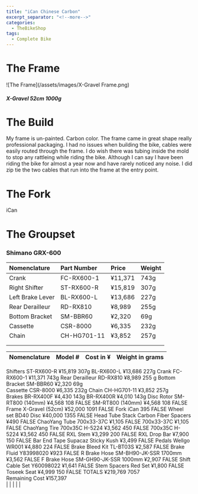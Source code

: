 ```yaml
---
title: "iCan Chinese Carbon"
excerpt_separator: "<!--more-->"
categories:
  - TheBikeShop
tags:
  - Complete Bike
---
```


# The Frame
![The Frame](/assets/images/X-Gravel Frame.png)

##### X-Gravel 52cm 1000g

# The Build
My frame is un-painted. Carbon color. The frame came in great shape really professional packaging. I had no issues when building the bike, cables were easily routed through the frame. I do wish there was tubing inside the mold to stop any rattleing while riding the bike. Although I can say I have been riding the bike for almost a year now and have rarely noticed any noise. I did zip tie the two cables that run into the frame at the entry point.

# The Fork
iCan
# The Groupset
### Shimano GRX-600

| Nomenclature | Part Number  | Price |Weight  |
|:--|:--|:--|:--|
|Crank  | FC-RX600-1 | ¥11,371	 | 743g |
| Right Shifter | ST-RX600-R | ¥15,819| 307g |
| Left Brake Lever | BL-RX600-L	 | ¥13,686| 227g |
| Rear Derailleur |RD-RX810	  | ¥8,989|  255g |
| Bottom Bracket | SM-BBR60 | ¥2,320 | 69g |
| Cassette | CSR-8000 | ¥6,335 | 232g |
| Chain | CH-HG701-11 | ¥3,852 | 257g |
|  |  |  |  |
|  |  |  |  |

| Nomenclature |	Model # |	Cost in ¥ |	Weight in grams |	
|:--|:--|:--|:--|
Shifters	ST-RX600-R	¥15,819	307g
	BL-RX600-L	¥13,686	227g
Crank	FC-RX600-1	¥11,371	743g
Rear Derailleur	RD-RX810	¥8,989	 255	g
Bottom Bracket	SM-BBR60	¥2,320	 69g	
Cassette	 CSR-8000	¥6,335	 232g
Chain	CH-HG701-11	¥3,852 	257g	
Brakes	 BR-RX400F	 ¥4,430	143g
			BR-RX400R	¥4,010	 143g
Disc Rotor	SM-RT800 (140mm)	¥4,568	108	FALSE
	SM-RT800 (140mm)	¥4,568	108	FALSE
Frame	X-Gravel (52cm)	¥52,000	1091	FALSE
Fork	iCan		395	FALSE
Wheel set	BD40 Disc	¥40,000	1355	FALSE
Head Tube Stack	Carbon Fiber Spacers	¥490		FALSE
ChaoYang Tube	700x33-37C	¥1,105		FALSE
	700x33-37C	¥1,105		FALSE
ChaoYang Tire	700x35C H-5224	¥3,562	450	FALSE
	700x35C H-5224	¥3,562	450	FALSE
RXL	Stem	¥3,299	200	FALSE
RXL	Drop Bar	¥7,900	150	FALSE
Bar End Tape	Supacaz Sticky Kush	¥3,499		FALSE
Pedals	Wellgo WR001	¥4,880	224	FALSE
Brake Bleed Kit	TL-BT03S	¥2,587		FALSE
Brake Fluid	Y83998020	¥923		FALSE
R Brake Hose	SM-BH90-JK-SSR 1700mm	¥3,562		FALSE
F Brake Hose	SM-GH90-JK-SSR 1000mm	¥2,907		FALSE
Shift Cable Set	Y60098022	¥1,641		FALSE
Stem Spacers	Red Set	¥1,800		FALSE
Toseek	Seat	¥4,999	150	FALSE
TOTALS		¥219,769	7057	
Remaining Cost		¥157,397		
|  |  |  |  |
